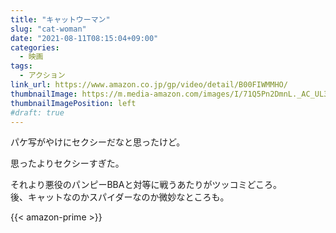 ```yaml
---
title: "キャットウーマン"
slug: "cat-woman"
date: "2021-08-11T08:15:04+09:00"
categories:
  - 映画
tags:
  - アクション
link_url: https://www.amazon.co.jp/gp/video/detail/B00FIWMMHO/
thumbnailImage: https://m.media-amazon.com/images/I/71Q5Pn2DmnL._AC_UL320_.jpg
thumbnailImagePosition: left
#draft: true
---
```

パケ写がやけにセクシーだなと思ったけど。
<!--more-->
思ったよりセクシーすぎた。

それより悪役のパンピーBBAと対等に戦うあたりがツッコミどころ。  
後、キャットなのかスパイダーなのか微妙なところも。

{{< amazon-prime >}}
